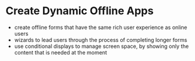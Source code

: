 # Create Dynamic Offline Apps

- create offline forms that have the same rich user experience as online users
- wizards to lead users through the process of completing longer forms
- use conditional displays to manage screen space, by showing only the content that is needed at the moment